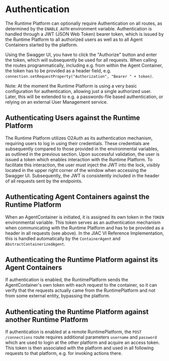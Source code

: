 # Authentication

The Runtime Platform can optionally require Authentication on all routes, as determined by the `ENABLE_AUTH` environment variable. Authentication is handled through a JWT (JSON Web Token) bearer token, which is issued by the Runtime Platform to all authorized users as well as to all Agent Containers started by the platform.

Using the Swagger UI, you have to click the "Authorize" button and enter the token, which will subsequently be used for all requests. When calling the routes programmatically, including e.g. from within the Agent Container, the token has to be provided as a header field, e.g. `connection.setRequestProperty("Authorization", "Bearer " + token)`.

Note: At the moment the Runtime Platform is using a very basic configuration for authentication, allowing just a single authorized user. Later, this will be extended to e.g. a passwords-file based authentication, or relying on an external User Management service.

## Authenticating Users against the Runtime Platform

The Runtime Platform utilizes O2Auth as its authentication mechanism, requiring users to log in using their credentials. These credentials are subsequently compared to those provided in the environmental variables, as outlined in the previous section. Upon successful validation, the user is issued a token which enables interaction with the Runtime Platform. To facilitate this interaction, the user must inject the JWT into the lock, visibly located in the upper right corner of the window when accessing the Swagger UI. Subsequently, the JWT is consistently included in the header of all requests sent by the endpoints.

## Authenticating Agent Containers against the Runtime Platform

When an AgentContainer is initiated, it is assigned its own token in the `TOKEN` environmental variable. This token serves as an authentication mechanism when communicating with the Runtime Platform and has to be provided as a header in all requests (see above). In the JIAC VI Reference Implementation, this is handled automatically by the `ContainerAgent` and `AbstractContainerizedAgent`.

## Authenticating the Runtime Platform against its Agent Containers

If authentication is enabled, the RuntimePlatform sends the AgentContainer's own token with each request to the container, so it can verify that the requests actually came from the RuntimePlatform and not from some external entity, bypassing the platform.

## Authenticating the Runtime Platform against another Runtime Platform

If authentication is enabled at a remote RuntimePlatform, the `POST /connections` route requires additional parameters `username` and `password` which are used to login at the other platform and acquire an access token. This token is then associated with the platform and used in all following requests to that platform, e.g. for invoking actions there.
